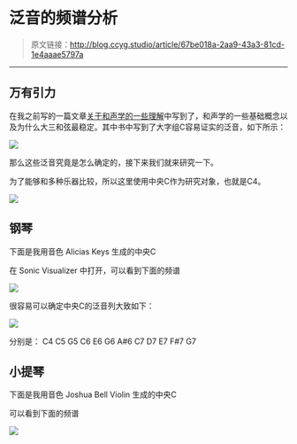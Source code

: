 # 泛音的频谱分析

[annotation]: <id> (67be018a-2aa9-43a3-81cd-1e4aaae5797a)
[annotation]: <status> (protect)
[annotation]: <create_time> (2019-05-14 14:36:58)
[annotation]: <category> (音乐的迷思)
[annotation]: <comments> (false)

> 原文链接：<http://blog.ccyg.studio/article/67be018a-2aa9-43a3-81cd-1e4aaae5797a>

---

## 万有引力

在我之前写的一篇文章[关于和声学的一些理解](/article/e0b15173-dd51-4040-b119-fff18ed1d168)中写到了，和声学的一些基础概念以及为什么大三和弦最稳定。其中书中写到了大字组C容易证实的泛音，如下所示：

![](http://pqs8hg59d.bkt.clouddn.com/%E5%85%B3%E4%BA%8E%E5%92%8C%E5%A3%B0%E5%AD%A6%E7%9A%84%E4%B8%80%E4%BA%9B%E7%90%86%E8%A7%A3-2.svg)

那么这些泛音究竟是怎么确定的，接下来我们就来研究一下。

为了能够和多种乐器比较，所以这里使用中央C作为研究对象，也就是C4。

![](http://pqs8hg59d.bkt.clouddn.com/%E6%B3%9B%E9%9F%B3%E7%9A%84%E9%A2%91%E8%B0%B1%E5%88%86%E6%9E%90-1.svg)

## 钢琴

下面是我用音色 Alicias Keys 生成的中央C

<div class='ui jplayer audio' data-url='http://pqs8hg59d.bkt.clouddn.com/%E6%B3%9B%E9%9F%B3%E7%9A%84%E9%A2%91%E8%B0%B1%E5%88%86%E6%9E%90-piano.mp3' format='mp3'></div>

在 Sonic Visualizer 中打开，可以看到下面的频谱

![](http://pqs8hg59d.bkt.clouddn.com/%E6%B3%9B%E9%9F%B3%E7%9A%84%E9%A2%91%E8%B0%B1%E5%88%86%E6%9E%90-2.jpg)

很容易可以确定中央C的泛音列大致如下：

![](http://pqs8hg59d.bkt.clouddn.com/%E6%B3%9B%E9%9F%B3%E7%9A%84%E9%A2%91%E8%B0%B1%E5%88%86%E6%9E%90-piano.svg)

分别是： C4 C5 G5 C6 E6 G6 A#6 C7 D7 E7 F#7 G7

## 小提琴

下面是我用音色 Joshua Bell Violin 生成的中央C

<div class='ui jplayer audio' data-url='http://pqs8hg59d.bkt.clouddn.com/%E6%B3%9B%E9%9F%B3%E7%9A%84%E9%A2%91%E8%B0%B1%E5%88%86%E6%9E%90-violin.mp3' format='mp3'></div>

可以看到下面的频谱

![](http://pqs8hg59d.bkt.clouddn.com/%E6%B3%9B%E9%9F%B3%E7%9A%84%E9%A2%91%E8%B0%B1%E5%88%86%E6%9E%90-violin.jpg)

